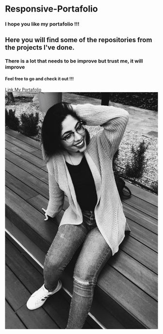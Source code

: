 # Responsive-Portafolio

### I hope you like my portafolio !!!
## Here you will find some of the repositories from the projects I've done.
### There is a lot that needs to be improve but trust me, it will improve
#### Feel free to go and check it out !!!

[Link My Portafolio](https://paolaog.github.io/TriviaGame/index/index.html)
![Image of Portafolio](https://github.com/PaolaOG/Responsive-Portafolio/blob/master/assets/images/SNOH5614.JPG)


